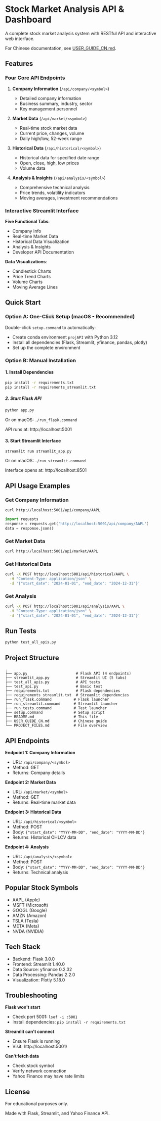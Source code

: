 # Stock Market Analysis API & Dashboard

A complete stock market analysis system with RESTful API and interactive web interface.

For Chinese documentation, see [USER_GUIDE_CN.md](USER_GUIDE_CN.md).

## Features

### Four Core API Endpoints

1. **Company Information** (`/api/company/<symbol>`)
   - Detailed company information
   - Business summary, industry, sector
   - Key management personnel

2. **Market Data** (`/api/market/<symbol>`)
   - Real-time stock market data
   - Current price, changes, volume
   - Daily high/low, 52-week range

3. **Historical Data** (`/api/historical/<symbol>`)
   - Historical data for specified date range
   - Open, close, high, low prices
   - Volume data

4. **Analysis & Insights** (`/api/analysis/<symbol>`)
   - Comprehensive technical analysis
   - Price trends, volatility indicators
   - Moving averages, investment recommendations

### Interactive Streamlit Interface

**Five Functional Tabs**:
- Company Info
- Real-time Market Data
- Historical Data Visualization
- Analysis & Insights
- Developer API Documentation

**Data Visualizations**:
- Candlestick Charts
- Price Trend Charts
- Volume Charts
- Moving Average Lines

## Quick Start

### Option A: One-Click Setup (macOS - Recommended)

Double-click `setup.command` to automatically:
- Create conda environment `projAPI` with Python 3.12
- Install all dependencies (Flask, Streamlit, yfinance, pandas, plotly)
- Set up the complete environment

### Option B: Manual Installation

#### 1. Install Dependencies

```bash
pip install -r requirements.txt
pip install -r requirements_streamlit.txt
```

##### 2. Start Flask API

```bash
python app.py
```

Or on macOS: `./run_flask.command`

API runs at: http://localhost:5001

#### 3. Start Streamlit Interface

```bash
streamlit run streamlit_app.py
```

Or on macOS: `./run_streamlit.command`

Interface opens at: http://localhost:8501

## API Usage Examples

### Get Company Information

```bash
curl http://localhost:5001/api/company/AAPL
```

```python
import requests
response = requests.get('http://localhost:5001/api/company/AAPL')
data = response.json()
```

### Get Market Data

```bash
curl http://localhost:5001/api/market/AAPL
```

### Get Historical Data

```bash
curl -X POST http://localhost:5001/api/historical/AAPL \
  -H "Content-Type: application/json" \
  -d '{"start_date": "2024-01-01", "end_date": "2024-12-31"}'
```

### Get Analysis

```bash
curl -X POST http://localhost:5001/api/analysis/AAPL \
  -H "Content-Type: application/json" \
  -d '{"start_date": "2024-01-01", "end_date": "2024-12-31"}'
```

## Run Tests

```bash
python test_all_apis.py
```

## Project Structure

```
.
├── app.py                      # Flask API (4 endpoints)
├── streamlit_app.py            # Streamlit UI (5 tabs)
├── test_all_apis.py            # API tests
├── test_api.py                 # Basic test
├── requirements.txt            # Flask dependencies
├── requirements_streamlit.txt  # Streamlit dependencies
├── run_flask.command          # Flask launcher
├── run_streamlit.command      # Streamlit launcher
├── run_tests.command          # Test launcher
├── setup.command              # Setup script
├── README.md                  # This file
├── USER_GUIDE_CN.md           # Chinese guide
└── PROJECT_FILES.md           # File overview
```

## API Endpoints

**Endpoint 1: Company Information**
- URL: `/api/company/<symbol>`
- Method: GET
- Returns: Company details

**Endpoint 2: Market Data**
- URL: `/api/market/<symbol>`
- Method: GET
- Returns: Real-time market data

**Endpoint 3: Historical Data**
- URL: `/api/historical/<symbol>`
- Method: POST
- Body: `{"start_date": "YYYY-MM-DD", "end_date": "YYYY-MM-DD"}`
- Returns: Historical OHLCV data

**Endpoint 4: Analysis**
- URL: `/api/analysis/<symbol>`
- Method: POST
- Body: `{"start_date": "YYYY-MM-DD", "end_date": "YYYY-MM-DD"}`
- Returns: Technical analysis

## Popular Stock Symbols

- AAPL (Apple)
- MSFT (Microsoft)
- GOOGL (Google)
- AMZN (Amazon)
- TSLA (Tesla)
- META (Meta)
- NVDA (NVIDIA)

## Tech Stack

- Backend: Flask 3.0.0
- Frontend: Streamlit 1.40.0
- Data Source: yfinance 0.2.32
- Data Processing: Pandas 2.2.0
- Visualization: Plotly 5.18.0

## Troubleshooting

**Flask won't start**
- Check port 5001: `lsof -i :5001`
- Install dependencies: `pip install -r requirements.txt`

**Streamlit can't connect**
- Ensure Flask is running
- Visit: http://localhost:5001/

**Can't fetch data**
- Check stock symbol
- Verify network connection
- Yahoo Finance may have rate limits

## License

For educational purposes only.

Made with Flask, Streamlit, and Yahoo Finance API.
